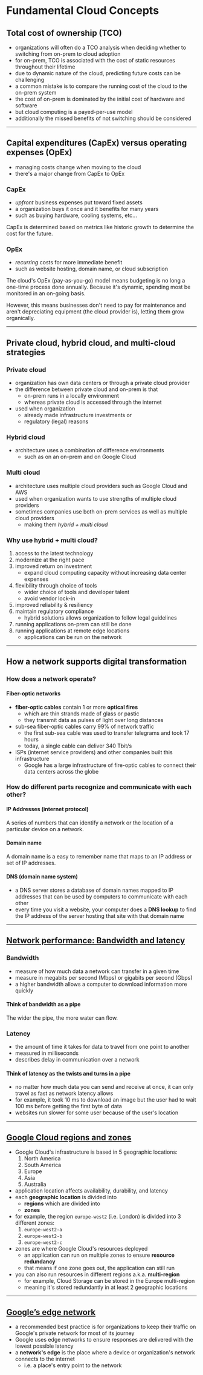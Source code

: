# Fundamental Cloud Concepts

## Total cost of ownership (TCO)

- organizations will often do a TCO analysis when deciding whether to switching from on-prem to cloud adoption
- for on-prem, TCO is associated with the cost of static resources throughout their lifetime
- due to dynamic nature of the cloud, predicting future costs can be challenging
- a common mistake is to compare the running cost of the cloud to the on-prem system
- the cost of on-prem is dominated by the initial cost of hardware and software
- but cloud computing is a payed-per-use model
- additionally the missed benefits of not switching should be considered

----

## Capital expenditures (CapEx) versus operating expenses (OpEx)

- managing costs change when moving to the cloud
- there's a major change from CapEx to OpEx

### CapEx

- *upfront* business expenses put toward fixed assets
- a organization buys it once and it benefits for many years
- such as buying hardware, cooling systems, etc...

CapEx is determined based on metrics like historic growth to determine the cost for the future.

### OpEx

- *recurring* costs for more immediate benefit
- such as website hosting, domain name, or cloud subscription

The cloud's OpEx (pay-as-you-go) model means budgeting is no long a one-time process done annually. Because it's dynamic, spending most be monitored in an on-going basis.

However, this means businesses don't need to pay for maintenance and aren't depreciating equipment (the cloud provider is), letting them grow organically.

---

## Private cloud, hybrid cloud, and multi-cloud strategies

### Private cloud

- organization has own data centers or through a private cloud provider
- the difference between private cloud and on-prem is that 
  - on-prem runs in a locally environment
  - whereas private cloud is accessed through the internet
- used when organization 
  - already made infrastructure investments or  
  - regulatory (legal) reasons

### Hybrid cloud

- architecture uses a combination of difference environments
  - such as on an on-prem and on Google Cloud

### Multi cloud

- architecture uses multiple cloud providers such as Google Cloud and AWS
- used when organization wants to use strengths of multiple cloud providers
- sometimes companies use both on-prem services as well as multiple cloud providers
  - making them *hybrid + multi cloud*

### Why use hybrid + multi cloud?

1. access to the latest technology
2. modernize at the right pace
3. improved return on investment
   - expand cloud computing capacity without increasing data center expenses 
4. flexibility through choice of tools
   - wider choice of tools and developer talent
   - avoid vendor lock-in
5. improved reliability & resiliency
6. maintain regulatory compliance
   - hybrid solutions allows organization to follow legal guidelines
7. running applications on-prem can still be done
8. running applications at remote edge locations 
   - applications can be run on the network

----

## How a network supports digital transformation 

### How does a network operate?

#### Fiber-optic networks

- **fiber-optic cables** contain 1 or more **optical fires** 
  - which are thin strands made of glass or pastic
  - they transmit data as pulses of light over long distances
- sub-sea fiber-optic cables carry 99% of network traffic
  - the first sub-sea cable was used to transfer telegrams and took 17 hours
  - today, a single cable can deliver 340 Tbit/s
- ISPs (internet service providers) and other companies built this infrastructure
  - Google has a large infrastructure of fire-optic cables to connect their data centers across the globe

### How do different parts recognize and communicate with each other?

#### IP Addresses (internet protocol)

A series of numbers that can identify a network or the location of a particular device on a network.

#### Domain name

 A domain name is a easy to remember name that maps to an IP address or set of IP addresses.

#### DNS (domain name system)

- a DNS server stores a database of domain names mapped to IP addresses that can be used by computers to communicate with each other
- every time you visit a website, your computer does a **DNS lookup** to find the IP address of the server hosting that site with that domain name

----

## [Network performance: Bandwidth and latency](https://www.youtube.com/watch?v=oWJmtTs0gYg)

### Bandwidth

- measure of how much data a network can transfer in a given time
- measure in megabits per second (Mbps) or gigabits per second (Gbps)
- a higher bandwidth allows a computer to download information more quickly

#### Think of bandwidth as a pipe

The wider the pipe, the more water can flow.

### Latency

- the amount of time it takes for data to travel from one point to another
- measured in milliseconds
- describes delay in communication over a network

#### Think of latency as the twists and turns in a pipe

- no matter how much data you can send and receive at once, it can only travel as fast as network latency allows
- for example, it took 10 ms to download an image but the user had to wait 100 ms before getting the first byte of data
- websites run slower for some user because of the user's location

-------

## [Google Cloud regions and zones](https://www.youtube.com/watch?v=gqWSCoC8dxQ)

- Google Cloud's infrastructure is based in 5 geographic locations:
    1. North America
    2. South America
    3. Europe
    4. Asia
    5. Australia
- application location affects availability, durability, and latency
- each **geographic location** is divided into
    - **regions** which are divided into
    - **zones**
- for example, the region `europe-west2` (i.e. London) is divided into 3 different zones:
    1. `europe-west2-a`
    2. `europe-west2-b`
    3. `europe-west2-c`
- zones are where Google Cloud's resources deployed 
    - an application can run on multiple zones to ensure **resource redundancy**
    - that means if one zone goes out, the application can still run
- you can also run resources in different regions a.k.a. **multi-region**
    - for example, Cloud Storage can be stored in the Europe multi-region
    - meaning it's stored redundantly in at least 2 geographic locations

------

## [Google’s edge network](https://www.youtube.com/watch?v=yBxjTyMKWCg)

- a recommended best practice is for organizations to keep their traffic on Google's private network for most of its journey
- Google uses edge networks to ensure responses are delivered with the lowest possible latency 
- a **network's edge** is the place where a device or organization's network connects to the internet
  - i.e. a place's entry point to the network


